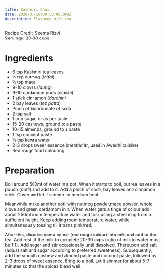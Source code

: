 ```yaml
---
title: Kashmiri Chai
date: 2020-07-16T00:50:00.000Z
description: Flavored milk tea
---
```

Recipe Credit: Seema Rizvi  
Servings: 20-30 cups

# Ingredients
- 6 tsp Kashmiri tea leaves
- ¼ tsp nutmeg (_jaifal_)
- ¼ tsp mace
- 9-10 cloves (_laung_)
- 9-10 cardamom pods (_elaichi_)
- 1 stick cinnamon (_darchini_)
- 2 bay leaves (_tez patta_)
- Pinch of bicarbonate of soda
- 2 tsp salt
- 1 cup sugar, or as per taste
- 15-20 cashews, ground to a paste
- 10-15 almonds, ground to a paste
- 1 tsp coconut paste
- ½ tsp kewra water
- 2-3 drops sweer essence (_meetha itr_, used in Awadhi cuisine)
- Red rouge food colouring

# Preparation
Boil around 500ml of water in a pot. When it starts to boil, put tea leaves in a pouch (_potli_) and add to it. Add a pinch of soda, bay leaves and cinnamon stick. Cover and let it simmer on medium heat.

Meanwhile make another potli with nutmeg powder,mace powder, whole clove and green cardamom in it. When water gets a tinge of colour add about 250ml room temperature water and toss using a steel mug from a sufficient height. Keep adding room temperature water, while simultaneously tossing till it turns pink/red.

After this, dissolve some colour (red rouge colour) into milk and add to the tea. Add rest of the milk to complete 20-30 cups (ratio of milk to water must be 1:1). Add sugar and stir occasionally until dissolved. Thereupon add salt (adjust salt and sugar according to preferred sweetness). Subsequently, add the smooth cashew and almond paste and coconut paste, followed by 2-3 drops of sweet essence. Bring to a boil. Let it simmer for about 5-7 minutes so that the spices blend well.
